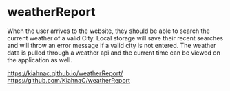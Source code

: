 # weatherReport

When the user arrives to the website, they should be able to search the current weather of a valid City. Local storage will save their recent searches and will throw an error message if a valid city is not entered. The weather data is pulled through a weather api and the current time can be viewed on the application as well.

https://kiahnac.github.io/weatherReport/
https://github.com/KiahnaC/weatherReport
